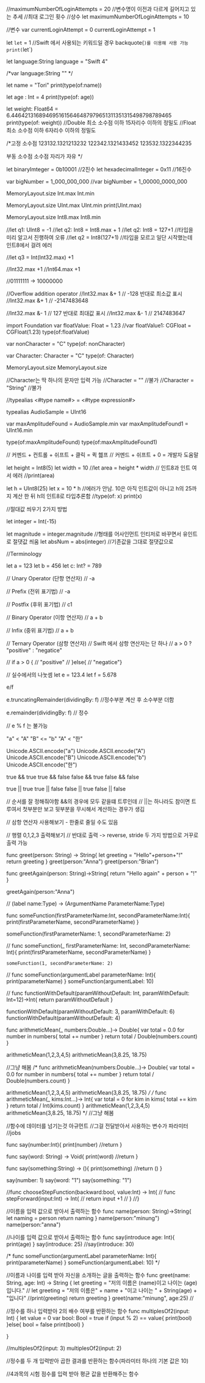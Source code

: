 //maximumNumberOfLoginAttempts = 20
//변수명이 이전과 다르게 길어지고 있는 추세
//최대 로그인 횟수
//상수
let maximumNumberOfLoginAttempts = 10

//변수
var currentLoginAttempt = 0
currentLoginAttempt = 1

let `let` = 1
//Swift 에서 사용되는 키워드일 경우 backquote(`)를 이용해 사용 가능
print(`let`)

let language:String
    language = "Swift 4"

/*var language:String ""
 */

let name = "Tori"
print(type(of:name))

let age : Int = 4
print(type(of: age))

let weight: Float64 = 6.4464213168946951615646487979651311351315498798789465
print(type(of: weight))
//Double 최소 소수점 이하 15자리수 이하의 정밀도
//Float 최소 소수점 이하 6자리수 이하의 정밀도

/*고정 소수점
  123132.1321213232
  122342.1321433452
  123532.1322344235
 
  부동 소수점
  소수점 자리가 자유
*/

let binaryImteger = 0b10001 //2진수
let hexadecimalInteger = 0x11 //16진수

var bigNumber = 1_000_000_000
//var bigNumber = 1_00000_0000_000


MemoryLayout<Int>.size
Int.max
Int.min

MemoryLayout<UInt>.size
UInt.max
UInt.min
print(UInt.max)


MemoryLayout<Int8>.size
Int8.max
Int8.min

//let q1: UInt8 = -1
//let q2: Int8 = Int8.max + 1
//let q2: Int8 = 127+1 //타입을 미리 알고서 진행하여 오류
//let q2 = Int8(127+1) //타입을 모르고 일단 시작했는데 인트8에서 걸려 에러

//let q3 = Int(Int32.max) +1

//Int32.max +1
//Int64.max +1

//01111111 -> 10000000

//Overflow addition operator
//Int32.max &+ 1  // -128 반대로 최소값 표시
//Int32.max &+ 1  // -2147483648

//Int32.max &- 1  // 127 반대로 최대값 표시
//Int32.max &- 1  // 2147483647

import Foundation
var floatValue: Float = 1.23
//var floatValue1: CGFloat = CGFloat(1.23)
type(of:floatValue)



var nonCharacter = "C"
type(of: nonCharacter)

var Character: Character = "C"
type(of: Character)

MemoryLayout<String>.size
MemoryLayout<Character>.size


//Character는 딱 하나의 문자만 입력 가능
//Character = "" //불가
//Character = "String" //불가


//typealias <#type name#> = <#type expression#>

typealias AudioSample = UInt16

var maxAmplitudeFound = AudioSample.min
var maxAmplitudeFound1 = UInt16.min

type(of:maxAmplitudeFound)
type(of:maxAmplitudeFound1)

// 커멘드 + 컨트롤 + 쉬프트 + 클릭 = 퀵 헲프
// 커멘드 + 쉬프트 + 0 = 개발자 도움말

let height = Int8(5)
let width = 10
//let area = height * width // 인트8과 인트 여서 에러
//print(area)

let h = UInt8(25)
let x = 10 * h //에러가 안남. 10은 아직 인트값이 아니고 h의 25까지 계산 한 뒤 h의 인트8로 타입추론함
//type(of: x)
print(x)

//절대값 씌우기 2가지 방법


let integer = Int(-15)

let magnitude = integer.magnitude   //형태를 어사인먼트 인티저로 바꾸면서 유인트로 절댓값 씌움
let absNum = abs(integer)   //기존값을 그대로 절댓값으로



//Terminology

let a = 123
let b = 456
let c: Int? = 789

//  Unary Operator (단항 연산자)
//  -a

//  Prefix (전위 표기법)
//  -a

//  Postfix (후위 표기법)
//  c1

//  Binary Operator (이항 연산자)
//  a + b

//  Infix (중위 표기법)
//  a + b

//  Ternary Operator (삼항 연산자)
//  Swift 에서 삼항 연산자는 단 하나
//  a > 0 ? "positive" : "negatice"

//  if a > 0 {
//  "positive"
//  }else{
//  "negatice"}

//  실수에서의 나눗셈
let e = 123.4
let f = 5.678

e/f

e.truncatingRemainder(dividingBy: f) //정수부분 계산 후 소수부분 더함

e.remainder(dividingBy: f) // 정수

//  e % f 는 불가능



"a" < "A"
"B" <= "b"
"A" < "한"

Unicode.ASCII.encode("a")
Unicode.ASCII.encode("A")
Unicode.ASCII.encode("B")
Unicode.ASCII.encode("b")
Unicode.ASCII.encode("한")

true && true
true && false
false && true
false && false

true || true
true || false
false || true
false || false

//  순서를 잘 정해줘야함 &&의 경우에 모두 같을떄 트루인데
//  ||는 하나라도 참이면 트루여서 첫부분만 보고 뒷부분을 무시해서 계산하는 경우가 생김

//  삼항 연산자 사용해보기 - 한줄로 줄일 수도 있음

//  행렬 0,1,2,3 출력해보기
//  반대로 출력 -> reverse, stride 두 가지 방법으로 거꾸로 출력 가능

func greet(person: String) -> String{
    let greeting = "Hello"+person+"!"
    return greeting
}
greet(person:"Anna")
greet(person:"Brian")

func greetAgain(person: String)->String{
    return "Hello again" + person + "!"
}

greetAgain(person:"Anna")

// (label name:Type) -> (ArgumentName ParameterName:Type)

func someFunction(firstParameterName:Int, secondParameterName:Int){
    print(firstParameterName, secondParameterName)
}

someFunction(firstParameterName: 1, secondParameterName: 2)

//
func someFunction(_ firstParameterName: Int, secondParameterName: Int){
    print(firstParameterName, secondParameterName)
}

    someFunction(1, secondParameterName: 2)

//
func someFunction(argumentLabel parameterName: Int){
    print(parameterName)
}
someFunction(argumentLabel: 10)

//
func functionWithDefault(paramWithoutDefault: Int, paramWithDefault: Int=12)->Int{
    return paramWithoutDefault
}


functionWithDefault(paramWithoutDefault: 3, paramWithDefault: 6)
functionWithDefault(paramWithoutDefault: 4)


func arithmeticMean(_ numbers:Double...)-> Double{
    var total = 0.0
    for number in numbers{
        total += number
    }
    return total / Double(numbers.count)
}

arithmeticMean(1,2,3,4,5)
arithmeticMean(3,8.25, 18.75)

//그냥 해봄
/*
 func arithmeticMean(numbers:Double...)-> Double{
 var total = 0.0
 for number in numbers{
 total += number
 }
 return total / Double(numbers.count)
 }
 
 arithmeticMean(1,2,3,4,5)
 arithmeticMean(3,8.25, 18.75)
*/
/*
func arithmeticMean(_ kims:Int...)-> Int{
    var total = 0
    for kim in kims{
        total += kim
    }
    return total / Int(kims.count)
}
arithmeticMean(1,2,3,4,5)
arithmeticMean(3,8.25, 18.75)
*/ //그냥 해봄

//함수에 데이터를 넘기는것 아규먼트
//그걸 전달받아서 사용하는 변수가 파라미터    //jobs

func say(number:Int){
    print(number)
    //return
}

func say(word: String) -> Void{
    print(word)
    //return
}

func say(something:String) -> (){
    print(something)
    //return ()
}

say(number: 1)
say(word: "1")
say(something: "1")


//func chooseStepFunction(backward:bool, value:Int) -> Int{
//    func stepForward(input:Int) -> Int{
//        return input +1
//    }
//}

//이름을 입력 값으로 받아서 출력하는 함수
func name(person: String)->String{
    let naming = person
    return naming
}
name(person:"minung")
name(person:"anna")

//나이를 입력 값으로 받아서 출력하는 함수
func say(introduce age: Int){
    print(age)
}
say(introduce: 25)
//say(introduce: 30)

/*
 func someFunction(argumentLabel parameterName: Int){
 print(parameterName)
 }
 someFunction(argumentLabel: 10)
*/



//이름과 나이를 입력 받아 자신을 소개하는 글을 출력하는 함수
func greet(name: String, age: Int) -> String {
    let greeting = "저의 이름은 \(name)이고 나이는 \(age)입니다."
//    let greeting = "저의 이름은" + name + "이고 나이는 " + String(age) + "입니다"
    //print(greeting)
    return greeting
}
greet(name:"minung", age:25) //



//정수를 하나 입력받아 2의 배수 여부를 반환하는 함수
func multiplesOf2(input: Int) {
    let value = 0
    var bool: Bool = true
    if (input  % 2) == value{
        print(bool)
    }else{
        bool = false
        print(bool)
    }
    
}

//multiplesOf2(input: 3)
multiplesOf2(input: 2)



//정수를 두 개 입력받아 곱한 결과를 반환하는 함수(파라미터 하나의 기본 값은 10)


//4과목의 시험 점수를 입력 받아 평균 값을 반환해주는 함수
